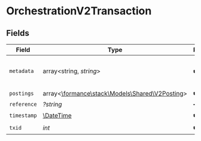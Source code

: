# OrchestrationV2Transaction


## Fields

| Field                                                                              | Type                                                                               | Required                                                                           | Description                                                                        | Example                                                                            |
| ---------------------------------------------------------------------------------- | ---------------------------------------------------------------------------------- | ---------------------------------------------------------------------------------- | ---------------------------------------------------------------------------------- | ---------------------------------------------------------------------------------- |
| `metadata`                                                                         | array<string, *string*>                                                            | :heavy_check_mark:                                                                 | N/A                                                                                | {<br/>"admin": "true"<br/>}                                                        |
| `postings`                                                                         | array<[\formance\stack\Models\Shared\V2Posting](../../Models/Shared/V2Posting.md)> | :heavy_check_mark:                                                                 | N/A                                                                                |                                                                                    |
| `reference`                                                                        | *?string*                                                                          | :heavy_minus_sign:                                                                 | N/A                                                                                | ref:001                                                                            |
| `timestamp`                                                                        | [\DateTime](https://www.php.net/manual/en/class.datetime.php)                      | :heavy_check_mark:                                                                 | N/A                                                                                |                                                                                    |
| `txid`                                                                             | *int*                                                                              | :heavy_check_mark:                                                                 | N/A                                                                                |                                                                                    |